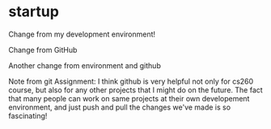 # startup

Change from my development environment!

Change from GitHub

Another change from environment and github

Note from git Assignment:
I think github is very helpful not only for cs260 course, but also for any other projects that I might do on the future.
The fact that many people can work on same projects at their own developement environment, and just push and pull the changes we've made is so fascinating!
